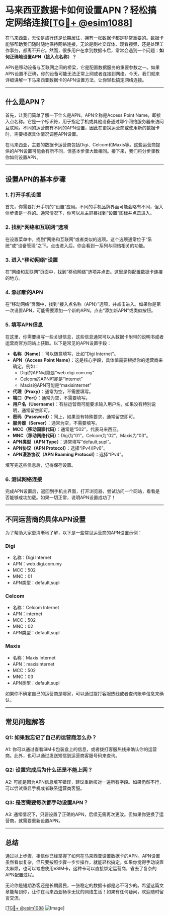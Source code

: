 # 马来西亚数据卡如何设置APN？轻松搞定网络连接[[TG💪+ @esim1088](https://t.me/s/esim1088)]

在马来西亚，无论是旅行还是长期居住，拥有一张数据卡都是非常重要的。数据卡能够帮助我们随时随地保持网络连接，无论是刷社交媒体、观看视频，还是处理工作事务，都离不开它。然而，很多用户在拿到数据卡后，常常会遇到一个问题：**如何正确地设置APN（接入点名称）？**

APN是移动设备与互联网之间的桥梁，它是配置数据服务的重要参数之一。如果APN设置不正确，你的设备可能无法正常上网或者连接到网络。今天，我们就来详细讲解一下马来西亚数据卡的APN设置方法，让你轻松搞定网络连接。

---

## 什么是APN？

首先，让我们简单了解一下什么是APN。APN全称是Access Point Name，即接入点名称。它是一个标识符，用于指定手机或其他设备通过哪个网络服务器来访问互联网。不同的运营商有不同的APN设置，因此在更换运营商或使用新的数据卡时，需要根据具体情况调整APN设置。

在马来西亚，主要的数据卡运营商包括Digi、Celcom和Maxis等。这些运营商提供的APN设置可能会有所不同，但基本步骤大致相同。接下来，我们将分步骤教你如何设置APN。

---

## 设置APN的基本步骤

### **1. 打开手机设置**

首先，你需要打开手机的“设置”应用。不同的手机品牌界面可能会略有不同，但大体步骤是一样的。通常情况下，你可以从主屏幕找到“设置”图标并点击进入。

### **2. 找到“网络和互联网”选项**

在设置菜单中，找到“网络和互联网”或者类似的选项。这个选项通常位于“系统”或“设备管理”之下。点击进入后，你会看到一系列与网络相关的功能。

### **3. 进入“移动网络”设置**

在“网络和互联网”页面中，找到“移动网络”选项并点击。这里是你配置数据卡连接的地方。

### **4. 添加新的APN**

在“移动网络”页面中，找到“接入点名称（APN）”选项，并点击进入。如果你是第一次设置APN，可能需要添加一个新的APN。点击“添加新APN”或类似按钮。

### **5. 填写APN信息**

在这里，你需要填写一些关键信息，这些信息通常可以从数据卡附带的说明书或者运营商官方网站上获取。以下是常见的APN设置字段：

- **名称（Name）**：可以随意填写，比如“Digi Internet”。
- **APN（Access Point Name）**：这是核心字段，具体值需要根据你的运营商来确定。例如：
  - Digi的APN可能是“web.digi.com.my”
  - Celcom的APN可能是“internet”
  - Maxis的APN可能是“maxisinternet”
- **代理（Proxy）**：通常为空，不需要填写。
- **端口（Port）**：通常为空，不需要填写。
- **用户名（Username）**：有些运营商可能要求输入用户名，如果没有特别说明，通常留空即可。
- **密码（Password）**：同上，如果没有特殊要求，通常留空即可。
- **服务器（Server）**：通常为空，不需要填写。
- **MCC（移动国家代码）**：通常是“502”，代表马来西亚。
- **MNC（移动网络代码）**：Digi为“01”，Celcom为“02”，Maxis为“03”。
- **APN类型（APN Type）**：通常填写“default,supl”。
- **APN协议（APN Protocol）**：选择“IPv4/IPv6”。
- **APN漫游协议（APN Roaming Protocol）**：选择“IPv4”。

填写完这些信息后，记得保存设置。

### **6. 测试网络连接**

完成APN设置后，返回到手机主界面，打开浏览器，尝试访问一个网站，看看是否能够成功加载。如果一切正常，说明APN设置成功了！

---

## 不同运营商的具体APN设置

为了帮助大家更清晰地了解，以下是一些常见运营商的APN设置示例：

### **Digi**
- 名称：Digi Internet
- APN：web.digi.com.my
- MCC：502
- MNC：01
- APN类型：default,supl

### **Celcom**
- 名称：Celcom Internet
- APN：internet
- MCC：502
- MNC：02
- APN类型：default,supl

### **Maxis**
- 名称：Maxis Internet
- APN：maxisinternet
- MCC：502
- MNC：03
- APN类型：default,supl

如果你不确定自己的运营商是哪家，可以通过拨打客服热线或者查询账单信息来确认。

---

## 常见问题解答

### **Q1: 如果我忘记了自己的运营商怎么办？**
A1: 你可以通过查看SIM卡包装盒上的信息，或者拨打客服热线来确认你的运营商。此外，也可以通过发送短信到运营商客服号码来查询。

### **Q2: 设置完成后为什么还是不能上网？**
A2: 可能是因为APN信息填写错误，建议重新核对一遍所有字段。如果仍然不行，可以尝试重启手机或者联系运营商客服。

### **Q3: 是否需要每次都手动设置APN？**
A3: 通常情况下，只要设置了正确的APN，后续无需再次更改。但如果你更换了运营商，就需要重新设置APN。

---

## 总结

通过以上步骤，相信你已经掌握了如何在马来西亚设置数据卡的APN。APN设置虽然看似复杂，但只要按照步骤一步步操作，就能轻松搞定。如果你觉得手动设置太麻烦，也可以考虑使用eSIM卡，这种卡可以直接绑定运营商，省去了复杂的APN配置过程。

无论你是短期游客还是长期居民，一张稳定的数据卡都是必不可少的。希望这篇文章能帮到你，让你在马来西亚畅享无忧的网络生活！如果有任何疑问，欢迎随时留言交流。

[[TG💪+ @esim1088](https://t.me/s/esim1088) ![Image](https://i.postimg.cc/4NQfJmqS/Snipaste-2025-05-13-00-14-12.png)]